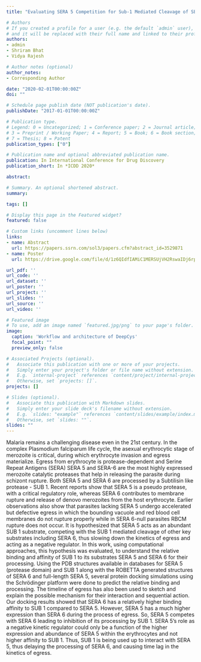 ```yaml
---
title: "Evaluating SERA 5 Competition for Sub-1 Mediated Cleavage of SERA 6 in Plasmodium Falciparum and Its Role in the Kinetics of Egress Using In-Silico Tools"

# Authors
# If you created a profile for a user (e.g. the default `admin` user), write the username (folder name) here 
# and it will be replaced with their full name and linked to their profile.
authors:
- admin
- Shriram Bhat
- Vidya Rajesh

# Author notes (optional)
author_notes:
- Corresponding Author

date: "2020-02-01T00:00:00Z"
doi: ""

# Schedule page publish date (NOT publication's date).
publishDate: "2017-01-01T00:00:00Z"

# Publication type.
# Legend: 0 = Uncategorized; 1 = Conference paper; 2 = Journal article;
# 3 = Preprint / Working Paper; 4 = Report; 5 = Book; 6 = Book section;
# 7 = Thesis; 8 = Patent
publication_types: ["0"]

# Publication name and optional abbreviated publication name.
publication: In International Conference for Drug Discovery
publication_short: In *ICDD 2020*

abstract: 

# Summary. An optional shortened abstract.
summary: 

tags: []

# Display this page in the Featured widget?
featured: false

# Custom links (uncomment lines below)
links:
- name: Abstract
  url: https://papers.ssrn.com/sol3/papers.cfm?abstract_id=3529871
- name: Poster
  url: https://drive.google.com/file/d/1z6QIdfIAMiC1MERSUjVH2RswaIDj6rpB/view

url_pdf: ''
url_code: ''
url_dataset: ''
url_poster: ''
url_project: ''
url_slides: ''
url_source: ''
url_video: ''

# Featured image
# To use, add an image named `featured.jpg/png` to your page's folder. 
image:
  caption: 'Workflow and architecture of DeepCys'
  focal_point: ""
  preview_only: false

# Associated Projects (optional).
#   Associate this publication with one or more of your projects.
#   Simply enter your project's folder or file name without extension.
#   E.g. `internal-project` references `content/project/internal-project/index.md`.
#   Otherwise, set `projects: []`.
projects: []

# Slides (optional).
#   Associate this publication with Markdown slides.
#   Simply enter your slide deck's filename without extension.
#   E.g. `slides: "example"` references `content/slides/example/index.md`.
#   Otherwise, set `slides: ""`.
slides: ""
---
```


Malaria remains a challenging disease even in the 21st century. In the complex Plasmodium falciparum life cycle, the asexual erythrocytic stage of merozoite is critical, during which erythrocyte invasion and egress materialize. Egress from erythrocyte is protease-dependent and Serine
Repeat Antigens (SERA) SERA 5 and SERA-6 are the most highly expressed merozoite catalytic proteases that help in releasing the parasite
during schizont rupture. Both SERA 5 and SERA 6 are processed by a Subtilisin like protease - SUB 1. Recent reports show that SERA 5 is a
pseudo protease, with a critical regulatory role, whereas SERA 6 contributes to membrane rupture and release of denovo merozoites from the
host erythrocyte. Earlier observations also show that parasites lacking SERA 5 undergo accelerated but defective egress in which the bounding
vacuole and red blood cell membranes do not rupture properly while in SERA 6-null parasites RBCM rupture does not occur. It is hypothesized
that SERA 5 acts as an abundant SUB 1 substrate, competing with the SUB 1 mediated cleavage of other key substrates including SERA 6, thus
slowing down the kinetics of egress and acting as a negative regulator. In this work, using computational approaches, this hypothesis was
evaluated, to understand the relative binding and affinity of SUB 1 to its substrates SERA 5 and SERA 6 for their processing. Using the PDB
structures available in databases for SERA 5 (protease domain) and SUB 1 along with the ROBETTA generated structures of SERA 6 and
full-length SERA 5, several protein docking simulations using the Schrödinger platform were done to predict the relative binding and processing.
The timeline of egress has also been used to sketch and explain the possible mechanism for their interaction and sequential action. Our docking
results showed that SERA 6 has a relatively higher binding affinity to SUB 1 compared to SERA 5. However, SERA 5 has a much higher expression
than SERA 6 during the process of egress. So, SERA 5 competes with SERA 6 leading to inhibition of its processing by SUB 1. SERA 5’s role as a
negative kinetic regulator could only be a function of the higher expression and abundance of SERA 5 within the erythrocytes and not higher
affinity to SUB 1. Thus, SUB 1 is being used up to interact with SERA 5, thus delaying the processing of SERA 6, and causing time lag in the
kinetics of egress.